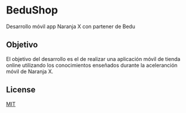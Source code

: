 # BeduShop

Desarrollo móvil app Naranja X con partener de Bedu

## Objetivo
El objetivo del desarrollo es el de realizar una aplicación móvil de tienda online utilizando los conocimientos enseñados durante la aceleranción móvil de Naranja X.


## License
[MIT](https://choosealicense.com/licenses/mit/)
